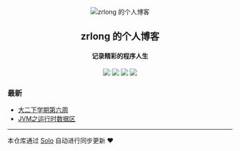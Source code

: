 <p align="center"><img alt="zrlong 的个人博客" src="https://b3log.org/images/brand/solo-128.png"></p><h2 align="center">
zrlong 的个人博客
</h2>

<h4 align="center">记录精彩的程序人生</h4>
<p align="center"><a title="zrlong 的个人博客" target="_blank" href="https://github.com/playgogo/solo-blog"><img src="https://img.shields.io/github/last-commit/playgogo/solo-blog.svg?style=flat-square&color=FF9900"></a>
<a title="GitHub repo size in bytes" target="_blank" href="https://github.com/playgogo/solo-blog"><img src="https://img.shields.io/github/repo-size/playgogo/solo-blog.svg?style=flat-square"></a>
<a title="Solo Version" target="_blank" href="https://github.com/88250/solo/releases"><img src="https://img.shields.io/badge/solo-4.4.0-f1e05a.svg?style=flat-square&color=blueviolet"></a>
<a title="Hits" target="_blank" href="https://github.com/88250/hits"><img src="https://hits.b3log.org/playgogo/solo-blog.svg"></a></p>

### 最新

* [大二下学期第六周](http://blog.zrlong.top/articles/2022/04/01/1648822992664.html)
* [JVM之运行时数据区](http://blog.zrlong.top/articles/2022/04/01/1648820109436.html)



---

本仓库通过 [Solo](https://github.com/88250/solo) 自动进行同步更新 ❤️ 